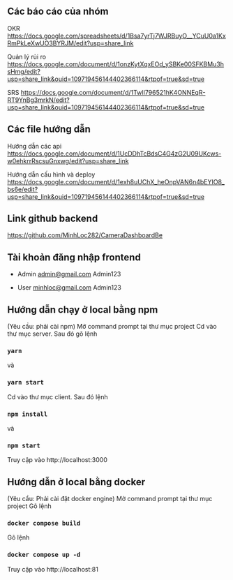 ## Các báo cáo của nhóm
OKR
https://docs.google.com/spreadsheets/d/1Bsa7yrTj7WJRBuyO__YCuU0a1KxRmPkLeXwUO3BYRJM/edit?usp=share_link

Quản lý rủi ro
https://docs.google.com/document/d/1onzKytXqxEOd_ySBKe00SFKBMu3hsHmg/edit?usp=share_link&ouid=109719456144402366114&rtpof=true&sd=true

SRS
https://docs.google.com/document/d/1TwlI796521hK4ONNEqR-RT9YnBg3mrkN/edit?usp=share_link&ouid=109719456144402366114&rtpof=true&sd=true

## Các file hướng dẫn
Hướng dẫn các api
https://docs.google.com/document/d/1UcDDhTcBdsC4G4zG2U09UKcws-w0ehkrrRscsuGnxwg/edit?usp=share_link

Hướng dẫn cấu hình và deploy
https://docs.google.com/document/d/1exh8uUChX_heOnpVAN6n4bEYIO8_bs6e/edit?usp=share_link&ouid=109719456144402366114&rtpof=true&sd=true

## Link github backend
https://github.com/MinhLoc282/CameraDashboardBe

## Tài khoản đăng nhập frontend
- Admin
admin@gmail.com
Admin123

- User
minhloc@gmail.com
Admin123

## Hướng dẫn chạy ở local bằng npm
(Yêu cầu: phải cài npm)
Mở command prompt tại thư mục project
Cd vào thư mục server. Sau đó gõ lệnh
### `yarn`
và
### `yarn start`

Cd vào thư mục client. Sau đó lệnh 
### `npm install` 
và 
### `npm start`
Truy cập vào http://localhost:3000

## Hướng dẫn ở local bằng docker
(Yêu cầu: Phải cài đặt docker engine)
Mở command prompt tại thư mục project
Gõ lệnh 
### `docker compose build`
Gõ lệnh
### `docker compose up -d`
Truy cập vào http://localhost:81

